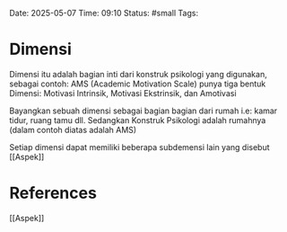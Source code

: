 Date: 2025-05-07
Time: 09:10
Status: #small
Tags:


# Dimensi
Dimensi itu adalah bagian inti dari konstruk psikologi yang digunakan, sebagai contoh:  AMS (Academic Motivation Scale) punya tiga bentuk Dimensi: Motivasi Intrinsik, Motivasi Ekstrinsik, dan Amotivasi

Bayangkan sebuah dimensi sebagai bagian bagian dari rumah i.e: kamar tidur, ruang tamu dll. Sedangkan Konstruk Psikologi adalah rumahnya (dalam contoh diatas adalah AMS)

Setiap dimensi dapat memiliki beberapa subdemensi lain yang disebut [[Aspek]]
# References
[[Aspek]]